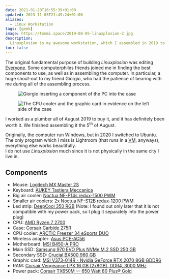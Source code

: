 ```yaml
---
date: 2021-01-20T16:55:39+01:00
updated: 2023-11-05T21:49:24+01:00
aliases:
  - Linux Workstation
tags: [geek]
image: https://tommi.space/2019-08-05-linuxplosion-2.jpg
description:
  Linuxplosion is my awesome workstation, which I assembled in 2019 to edit a short movie. Now, I use it for my heaviest computing tasks, such as video editing or image processing.
toc: false
---
```

The original fundamental purpose of building <cite>Linuxplosion</cite> was editing [Everyone](https://tommi.space/everyone 'Everyone'). Some computerphiles friends joined me in finding the best components to use, as well as in assembling the computer. In particular, a huge shout-out to my friend Giorgio, who had the patience of bearing with me during all of the assembling process.

<figure>
	<img src='https://tommi.space/2019-08-05-linuxplosion-1.jpg' alt='Giorgio inserting a component of the PC into the case' title='Giorgio inserting a component of the PC into the case'>
</figure>

<figure>
	<img src='https://tommi.space/2019-08-05-linuxplosion-2.jpg' alt='The CPU cooler and the graphic card in evidence on the left side of the case' title='The CPU cooler and the graphic card in evidence on the left side of the case'>
</figure>

I worked as a plumber all of August 2019 to buy it, and it has definitely been worth it. We finished assembling it the 5<sup>th</sup> of August.

Originally, the computer run Windows, but in 2020 I switched to Ubuntu. The only program which I miss is Lightroom (that runs in a <abbr title='Virtual Machine'>VM</abbr>, anyways), everything else works beautifully.  
I do not use <cite>Linuxplosion</cite> much since it is not physically in the same city I live in.

## Components

- Mouse: [Logitech MX Master 2S](https://amazon.it/gp/product/B071KZS3MF/ref=ppx_yo_dt_b_asin_title_o08_s00)
- Keyboard: [AUKEY Tastiera Meccanica](https://amazon.it/gp/product/B0727RJ732/ref=ppx_yo_dt_b_asin_title_o09_s00)
- Big air cooler: [Noctua NF-P14s redux-1500 PWM](https://noctua.at/en/nf-p14s-redux-1500-pwm 'Noctua NF-P14s redux-1500 PWM')
- Smaller air coolers: 2x [Noctua NF-S12B redux-1200 PWM](https://noctua.at/en/nf-s12b-redux-1200-pwm 'Noctua NF-S12B redux-1200 PWM')
- Led strip: [DeepCool 350 RGB](https://deepcool.com/product/dcoolingaccessory/2016-03/12_4814.shtml 'DeepCool 350 RGB') (Note: I found out only later that it is not compatible with my power pack, so I plug it separately into the power plug)
- CPU: [AMD Ryzen 7 2700](https://amd.com/en/products/cpu/amd-ryzen-7-2700 'AMD Ryzen 7 2700')
- Case: [Corsair Carbide 275R](https://corsair.com/us/en/carbide-275r-case 'Corsair Carbide 275R')
- CPU cooler: [ARCTIC Freezer 34 eSports DUO](https://arctic.de/en/Freezer-34-eSports-DUO/ACFRE00060A 'ARCTIC Freezer 34 eSports DUO')
- Wireless adapter: [Asus PCE-AC56](https://asus.com/Networking-IoT-Servers/Adapters/All-series/PCEAC56 'Asus PCE-AC56')
- Motherboard: [MSI B450-A PRO](https://msi.com/Motherboard/B450-A-PRO.html 'MSI B450-A PRO')
- Main SSD: [Samsung 970 EVO Plus NVMe M.2 SSD 250 GB](https://samsung.com/it/memory-storage/nvme-ssd/970-evo-plus-nvme-m-2-ssd-250gb-mz-v7s250bw 'Samsung 970 EVO Plus NVMe M.2 SSD 250 GB')
- Secondary SSD: [Crucial BX500 960 GB](https://crucial.com/products/ssd/bx500-ssd 'Crucial BX500 SSD')
- Graphic card: [MSI V373-014R - Nvidia GeForce RTX 2070 8GB GDDR6](https://it.msi.com/Graphics-Card/GeForce-RTX-2070-ARMOR-8G/Overview 'MSI V373-014R')
- RAM: [Corsair Vengeance LPX 16 GB (2x8GB), DDR4, 3000 MHz](https://www.corsair.com/us/en/Categories/Products/Memory/VENGEANCE-LPX/p/CMK16GX4M2B3000C15 'Corsair Vengeance LPX')
- Power pack: [Corsair TX650M — 650 Watt 80 Plus® Gold](https://corsair.com/us/en/Categories/Products/Power-Supply-Units/txm-series-2017-config/p/CP-9020132-NA 'Corsair TX650M — 650 Watt 80 Plus® Gold')
